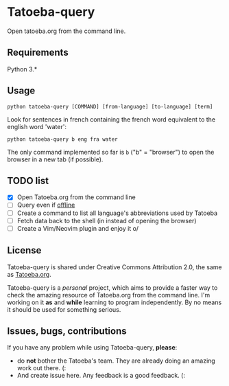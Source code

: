 # Tatoeba-query

Open tatoeba.org from the command line.

## Requirements

Python 3.*

## Usage 

```
python tatoeba-query [COMMAND] [from-language] [to-language] [term]
```

Look for sentences in french containing the french word equivalent to the english word 'water':

```
python tatoeba-query b eng fra water
```

The only command implemented so far is `b` ("b" = "browser") to open the browser in a new
tab (if possible). 

## TODO list

- [X] Open Tatoeba.org from the command line
- [ ] Query even if [offline](https://tatoeba.org/eng/downloads)
- [ ] Create a command to list all language's abbreviations used by Tatoeba
- [ ] Fetch data back to the shell (in instead of opening the browser)
- [ ] Create a Vim/Neovim plugin and enjoy it o/

## License

Tatoeba-query is shared under Creative Commons Attribution 2.0, the same as
[Tatoeba.org](https://tatoeba.org).

Tatoeba-query is a _personal_ project, which aims to provide a faster way to
check the amazing resource of Tatoeba.org from the command line. I'm working on
it **as** and **while** learning to program independently. By no means it should
be used for something serious.

## Issues, bugs, contributions

If you have any problem while using Tatoeba-query, **please**:

- do **not** bother the Tatoeba's team. They are already doing an amazing work
  out there. (:
- And create issue here. Any feedback is a good feedback. (:
